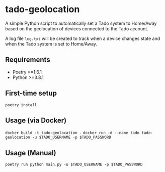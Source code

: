 # tado-geolocation

A simple Python script to automatically set a Tado system to Home/Away based on the geolocation of devices connected to the Tado account.

A log file `log.txt` will be created to track when a device changes state and when the Tado system is set to Home/Away.

## Requirements
- Poetry >=1.6.1
- Python >=3.8.1

## First-time setup
`poetry install`

## Usage (via Docker)
`docker build -t tado-geolocation .`
`docker run -d --name tado tado-geolocation -u $TADO_USERNAME -p $TADO_PASSWORD`

## Usage (Manual)
`poetry run python main.py -u $TADO_USERNAME -p $TADO_PASSWORD`
